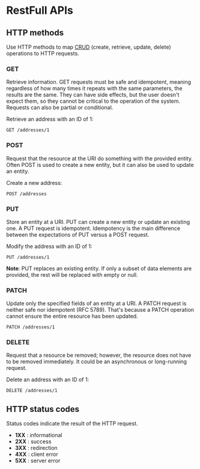 # RestFull APIs

## HTTP methods

Use HTTP methods to map [CRUD](https://en.wikipedia.org/wiki/Create,_read,_update_and_delete) (create, retrieve, update, delete) operations to HTTP requests.

### GET

Retrieve information. GET requests must be safe and idempotent, meaning regardless of how many times it repeats with the same parameters, the results are the same. They can have side effects, but the user doesn't expect them, so they cannot be critical to the operation of the system. Requests can also be partial or conditional.

Retrieve an address with an ID of 1:

`GET /addresses/1`

### POST

Request that the resource at the URI do something with the provided entity. Often POST is used to create a new entity, but it can also be used to update an entity.

Create a new address:

`POST /addresses`

### PUT
Store an entity at a URI. PUT can create a new entity or update an existing one. A PUT request is idempotent. Idempotency is the main difference between the expectations of PUT versus a POST request.

Modify the address with an ID of 1:

`PUT /addresses/1`

**Note**: PUT replaces an existing entity. If only a subset of data elements are provided, the rest will be replaced with empty or null.

### PATCH

Update only the specified fields of an entity at a URI. A PATCH request is neither safe nor idempotent (RFC 5789). That's because a PATCH operation cannot ensure the entire resource has been updated.

`PATCH /addresses/1`

### DELETE
Request that a resource be removed; however, the resource does not have to be removed immediately. It could be an asynchronous or long-running request.

Delete an address with an ID of 1:

`DELETE /addresses/1`

## HTTP status codes

Status codes indicate the result of the HTTP request.

- **1XX** : informational
- **2XX** : success
- **3XX** : redirection
- **4XX** : client error
- **5XX** : server error
